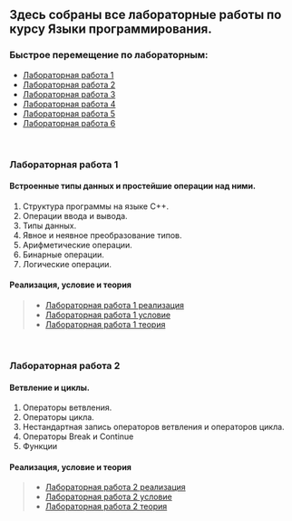 ## Здесь собраны все лабораторные работы по курсу Языки программирования. 

### Быстрое перемещение по лабораторным:

- [Лабораторная работа 1](#Лабораторная%20работа%201)
- [Лабораторная работа 2](#Лабораторная%20работа%202)
- [Лабораторная работа 3](#Лабораторная%20работа%203)
- [Лабораторная работа 4](#Лабораторная%20работа%204)
- [Лабораторная работа 5](#Лабораторная%20работа%205)
- [Лабораторная работа 6](#Лабораторная%20работа%206)
<br>


### Лабораторная работа 1

#### Встроенные типы данных и простейшие операции над ними.
 1. Структура программы на языке С++. 
 2. Операции ввода и вывода. 
 3. Типы данных. 
 4. Явное и неявное преобразование типов. 
 5. Арифметические операции. 
 6. Бинарные операции. 
 7. Логические операции.<br>

#### Реализация, условие и теория
> - [Лабораторная работа 1 реализация](Лабораторные%20работы%20реализация/Gridnev_Egor_241_326_lab1.cpp)
> - [Лабораторная работа 1 условие](Лабораторные%20работы%20условие/Лабораторная%20работа%201(условие).md)
> - [Лабораторная работа 1 теория](Лабораторные%20работы%20теория/Лабораторная%20работа%201(теория).md)
<br>

### Лабораторная работа 2


#### Ветвление и циклы.

1. Операторы ветвления.
2. Операторы цикла.
3. Нестандартная запись операторов ветвления и операторов цикла.
4. Операторы Break и Continue
5. Функции

#### Реализация, условие и теория
> - [Лабораторная работа 2 реализация](Лабораторные%20работы%20реализация/Gridnev_Egor_241_326_lab2.cpp)
> - [Лабораторная работа 2 условие](Лабораторные%20работы%20условие/Лабораторная%20работа%202(условие).md)
> - [Лабораторная работа 2 теория](Лабораторные%20работы%20теория/Лабораторная%20работа%202(теория).md)